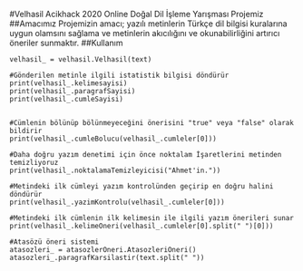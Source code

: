 #Velhasil
Acikhack 2020 Online Doğal Dil İşleme Yarışması Projemiz
##Amacımız
Projemizin amacı; yazılı metinlerin Türkçe dil bilgisi kuralarına uygun olamsını sağlama ve metinlerin akıcılığını ve okunabilirliğini artırıcı öneriler sunmaktır. 
##Kullanım

    velhasil_ = velhasil.Velhasil(text)
    
    #Gönderilen metinle ilgili istatistik bilgisi döndürür
    print(velhasil_.kelimesayisi)
    print(velhasil_.paragrafSayisi)
    print(velhasil_.cumleSayisi)
    

    #Cümlenin bölünüp bölünmeyeceğini önerisini "true" veya "false" olarak bildirir
    print(velhasil_.cumleBolucu(velhasil_.cumleler[0]))
    
    #Daha doğru yazım denetimi için önce noktalam İşaretlerini metinden temizliyoruz
    print(velhasil_.noktalamaTemizleyicisi("Ahmet'in."))

    #Metindeki ilk cümleyi yazım kontrolünden geçirip en doğru halini döndürür
    print(velhasil_.yazimKontrolu(velhasil_.cumleler[0]))
    
    #Metindeki ilk cümlenin ilk kelimesin ile ilgili yazım önerileri sunar
    print(velhasil_.kelimeOneri(velhasil_.cumleler[0].split(" ")[0]))

    #Atasözü öneri sistemi
    atasozleri_ = atasozlerOneri.AtasozleriOneri()
    atasozleri_.paragrafKarsilastir(text.split(" "))
